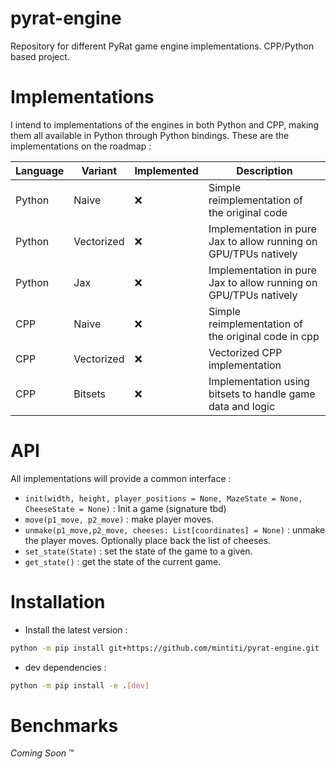 # pyrat-engine
Repository for different PyRat game engine implementations. CPP/Python based project.

# Implementations
I intend to implementations of the engines in both Python and CPP, making them all available in Python through Python bindings.
These are the implementations on the roadmap :

| Language | Variant    | Implemented | Description                                                      |
|----------|------------|-------------|------------------------------------------------------------------|
| Python   | Naive      | :x:         | Simple reimplementation of the original code                     |
| Python   | Vectorized | :x:         | Implementation in pure Jax to allow running on GPU/TPUs natively |
| Python   | Jax        | :x:         | Implementation in pure Jax to allow running on GPU/TPUs natively |
| CPP      | Naive      | :x:         | Simple reimplementation of the original code in cpp              |
| CPP      | Vectorized | :x:         | Vectorized CPP implementation                                    |
| CPP      | Bitsets    | :x:         | Implementation using bitsets to handle game data and logic       |

# API
All implementations will provide a common interface :
- `init(width, height, player_positions = None, MazeState = None, CheeseState = None)` : Init a game (signature tbd)
- `move(p1_move, p2_move)` : make player moves.
- `unmake(p1_move,p2_move, cheeses: List[coordinates] = None)` : unmake the player moves. Optionally place back the list of cheeses.
- `set_state(State)` : set the state of the game to a given.
- `get_state()` : get the state of the current game.

# Installation
- Install the latest version :
 ```bash
 python -m pip install git+https://github.com/mintiti/pyrat-engine.git
  ```
- dev dependencies :
```bash
python -m pip install -e .[dev]
```

# Benchmarks
*Coming Soon* :tm:
